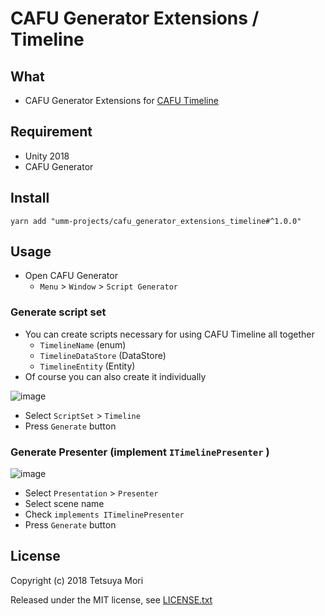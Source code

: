# CAFU Generator Extensions / Timeline

## What

* CAFU Generator Extensions for [CAFU Timeline](https://github.com/umm-projects/cafu_timeline)

## Requirement

* Unity 2018
* CAFU Generator

## Install

```shell
yarn add "umm-projects/cafu_generator_extensions_timeline#^1.0.0"
```

## Usage

* Open CAFU Generator
  * `Menu` &gt; `Window` &gt; `Script Generator`

### Generate script set

* You can create scripts necessary for using CAFU Timeline all together
  * `TimelineName` (enum)
  * `TimelineDataStore` (DataStore)
  * `TimelineEntity` (Entity)
* Of course you can also create it individually

![image](https://user-images.githubusercontent.com/838945/41533160-ceb391d2-7334-11e8-9117-eca56ec41d16.png)

* Select `ScriptSet` &gt; `Timeline`
* Press `Generate` button

### Generate Presenter (implement `ITimelinePresenter` )

![image](https://user-images.githubusercontent.com/838945/41533364-789b0fd6-7335-11e8-9e82-0955944b0124.png)

* Select `Presentation` &gt; `Presenter`
* Select scene name
* Check `implements ITimelinePresenter`
* Press `Generate` button

## License

Copyright (c) 2018 Tetsuya Mori

Released under the MIT license, see [LICENSE.txt](LICENSE.txt)


